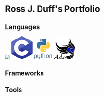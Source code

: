 # Ross J. Duff's Portfolio

## Languages

<p float="left">
  <img src="/rjdbcm/img/cython_logo.png" width="80" />
  <img src="/img/c_logo.png" width="70" /> 
  <img src="_static/python_logo.png" width="60" />
  <img src="_static/Ada_Mascot_with_slogan.png" width="70" />
</p>


## Frameworks

## Tools
